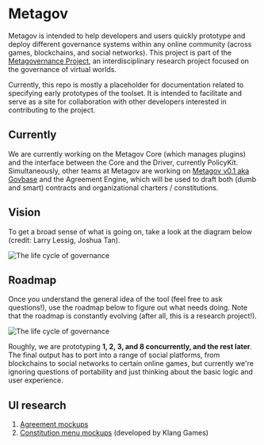 # Metagov

Metagov is intended to help developers and users quickly prototype and deploy different governance systems within any online community (across games, blockchains, and social networks). This project is part of the [Metagovernance Project](www.metagov.org), an interdisciplinary research project focused on the governance of virtual worlds. 

Currently, this repo is mostly a placeholder for documentation related to specifying early prototypes of the toolset. It is intended to facilitate and serve as a site for collaboration with other developers interested in contributing to the project.

## Currently
We are currently working on the Metagov Core (which manages plugins) and the interface between the Core and the Driver, currently PolicyKit. Simultaneously, other teams at Metagov are working on [Metagov v0.1 aka Govbase](https://github.com/thelastjosh/govbase) and the Agreement Engine, which will be used to draft both (dumb and smart) contracts and organizational charters / constitutions.

## Vision
To get a broad sense of what is going on, take a look at the diagram below (credit: Larry Lessig, Joshua Tan).

![The life cycle of governance](https://github.com/thelastjosh/metagov-prototype/blob/master/Stages%20of%20governance.jpg "Life cycle of governance")

## Roadmap
Once you understand the general idea of the tool (feel free to ask questions!), use the roadmap below to figure out what needs doing. Note that the roadmap is constantly evolving (after all, this is a research project!). 

![The life cycle of governance](https://github.com/thelastjosh/metagov-prototype/blob/master/Functional%20spec.svg "Functional spec")

Roughly, we are prototyping **1, 2, 3, and 8 concurrently, and the rest later**. The final output has to port into a range of social platforms, from blockchains to social networks to certain online games, but currently we're ignoring questions of portability and just thinking about the basic logic and user experience. 

## UI research
1. [Agreement mockups](https://drive.google.com/open?id=1jCyOkpSSgoLUBBUsW0q9ediwtW6-OT0a)
2. [Constitution menu mockups](https://drive.google.com/file/d/1yqeXb8rGE3HqYbkAF-31_v5osRDKSdFy/view?usp=sharing) (developed by Klang Games)
